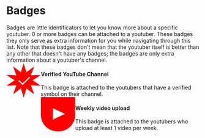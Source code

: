 # Badges
Badges are little identificators to let you know more about a specific youtuber. 0 or more badges can be attached to a youtuber. These badges they only serve as extra information for you while navigating through this list. Note that these badges don't mean that the youtuber itself is better than any other that doesn't have any badges; the badges are only extra information about a youtuber's channel.
<br/>
<img align="left" width="90px" height="90px" alt="Badge for verified Youtubers" src="media/badge-verified.svg"/>
#### Verified YouTube Channel
This badge is attached to the youtubers that have a verified symbol on their channel.
<br/>
<img align="left" width="90px" height="90px" alt="Badge for verified Youtubers" src="media/badge-weekly.svg"/>
#### Weekly video upload
This badge is attached to the youtubers who upload at least 1 video per week.
